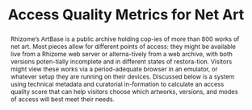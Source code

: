 ---
abstract: 'Rhizome’s ArtBase is a public archive holding cop-ies of more than 800
  works of net art. Most pieces allow for different points of access: they might be
  available live from a Rhizome web server or alterna-tively from a web archive, with
  both versions poten-tially incomplete and in different states of restora-tion. Visitors
  might view these works via a period-adequate browser in an emulator, or whatever
  setup they are running on their devices. Discussed below is a system using technical
  metadata and curatorial in-formation to calculate an access quality score that can
  help visitors choose which artworks, versions, and modes of access will best meet
  their needs.'
creators:
- Xiao Ma
- Dragan Espenschied
- Lyndsey Moulds
date: null
document_url: https://osf.io/download/wkm29/
grand_parent: iPRES
institutions:
- Rhizome
keywords:
- net art
- access
- emulation
landing_page_url: https://osf.io/6rnk4/
language: eng
layout: publication
license: CC-BY 4.0 International
notes_url: https://osf.io/download/v3u7s/
parent: iPRES 2022
publication_type: short paper
size: null
slides_url: null
source_name: iPRES:osf:6rnk4
stream_url: https://youtu.be/_0pPEkziGIg
title: Access Quality Metrics for Net Art
year: 2022
---